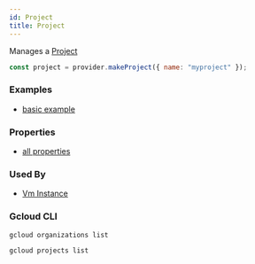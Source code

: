 ```yaml
---
id: Project
title: Project
---
```


Manages a [Project](https://cloud.google.com/resource-manager/reference/rest/v1/projects)

```js
const project = provider.makeProject({ name: "myproject" });
```

### Examples

- [basic example](https://github.com/grucloud/grucloud/blob/main/examples/google/iac.js)

### Properties

- [all properties](https://cloud.google.com/resource-manager/reference/rest/v1/projects/create)

### Used By

- [Vm Instance](./VmInstance)

### Gcloud CLI

```
gcloud organizations list

gcloud projects list
```
